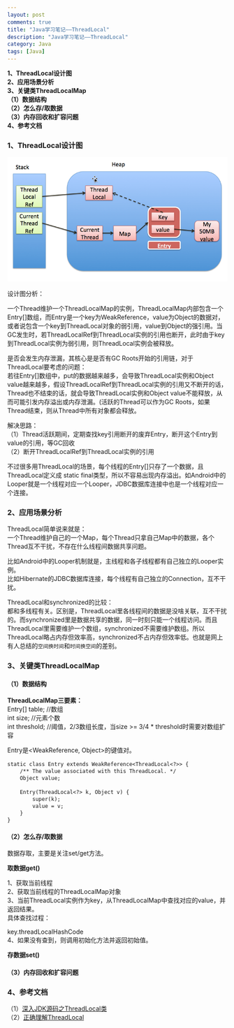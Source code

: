 ```yaml
---
layout: post
comments: true
title: "Java学习笔记——ThreadLocal"
description: "Java学习笔记——ThreadLocal"
category: Java
tags: [Java]
---
```



**1、ThreadLocal设计图**    
**2、应用场景分析**    
**3、关键类ThreadLocalMap**    
**（1）数据结构**    
**（2）怎么存/取数据**    
**（3）内存回收和扩容问题**    
**4、参考文档**

<!--more-->


### 1、ThreadLocal设计图

![](/image/2018-04-07-learning-notes-threadlocal/threadlocal.jpg)

设计图分析：    

一个Thread维护一个ThreadLocalMap的实例，ThreadLocalMap内部包含一个Entry[]数组，而Entry是一个key为WeakReference<ThreadLocal>，value为Object的数据对，或者说包含一个key到ThreadLocal对象的弱引用，value到Object的强引用。当GC发生时，若ThreadLocalRef到ThreadLocal实例的引用也断开，此时由于key到ThreadLocal实例为弱引用，则ThreadLocal实例会被释放。

是否会发生内存泄漏，其核心是是否有GC Roots开始的引用链，对于ThreadLocal要考虑的问题：    
若往Entry[]数组中，put的数据越来越多，会导致ThreadLocal实例和Object value越来越多，假设ThreadLocalRef到ThreadLocal实例的引用又不断开的话，Thread也不结束的话，就会导致ThreadLocal实例和Object value不能释放，从而可能引发内存溢出或内存泄漏。(活跃的Thread可以作为GC Roots，如果Thread结束，则从Thread中所有对象都会释放。

解决思路：    
（1）Thread活跃期间，定期查找key引用断开的废弃Entry，断开这个Entry到value的引用，等GC回收    
（2）断开ThreadLocalRef到ThreadLocal实例的引用

不过很多用ThreadLocal的场景，每个线程的Entry[]只存了一个数据，且ThreadLocal定义成 static final类型，所以不容易出现内存溢出。如Android中的Looper就是一个线程对应一个Looper，JDBC数据库连接中也是一个线程对应一个连接。

### 2、应用场景分析

ThreadLocal简单说来就是：    
一个Thread维护自己的一个Map，每个Thread只拿自己Map中的数据，各个Thread互不干扰，不存在什么线程间数据共享问题。

比如Android中的Looper机制就是，主线程和各子线程都有自己独立的Looper实例。    
比如Hibernate的JDBC数据库连接，每个线程有自己独立的Connection，互不干扰。    

ThreadLocal和synchronized的比较：    
都和多线程有关。区别是，ThreadLocal里各线程间的数据是没啥关联，互不干扰的。而synchronized里是数据共享的数据，同一时刻只能一个线程访问。而且ThreadLocal里需要维护一个数组，synchronized不需要维护数组。所以ThreadLocal略占内存但效率高，synchronized不占内存但效率低。也就是网上有人总结的`空间换时间`和`时间换空间`的差别。

### 3、关键类ThreadLocalMap

#### （1）数据结构

**ThreadLocalMap三要素：**    
Entry[] table;  //数组    
int size;  //元素个数    
int threshold;  //阈值，2/3数组长度，当size >= 3/4 * threshold时需要对数组扩容    

Entry是<WeakReference<ThreadLocal>, Object>的键值对。    
    
    static class Entry extends WeakReference<ThreadLocal<?>> {
        /** The value associated with this ThreadLocal. */
        Object value;

        Entry(ThreadLocal<?> k, Object v) {
            super(k);
            value = v;
        }
    }
    
#### （2）怎么存/取数据

数据存取，主要是关注set/get方法。

**取数据get()**    

1、获取当前线程    
2、获取当前线程的ThreadLocalMap对象    
3、当前ThreadLocal实例作为key，从ThreadLocalMap中查找对应的value，并返回结果。     
   具体查找过程：    

key.threadLocalHashCode    
4、如果没有查到，则调用初始化方法并返回初始值。

**存数据set()**    

    
#### （3）内存回收和扩容问题    



### 4、参考文档

（1）[深入JDK源码之ThreadLocal类](https://my.oschina.net/xianggao/blog/392440)    
（2）[正确理解ThreadLocal](http://lujh99.iteye.com/blog/103804)    




